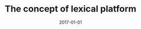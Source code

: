 ---
# Documentation: https://wowchemy.com/docs/managing-content/

title: The concept of lexical platform
subtitle: ''
summary: ''
authors:
- piasecki
- Tomasz Walkowiak
- Ewa K. Rudnicka
- Tomasz Naskręt
- Francis Bond
tags: []
categories: []
date: '2017-01-01'
lastmod: 2022-10-07T05:05:55Z
featured: false
draft: false

# Featured image
# To use, add an image named `featured.jpg/png` to your page's folder.
# Focal points: Smart, Center, TopLeft, Top, TopRight, Left, Right, BottomLeft, Bottom, BottomRight.
image:
  caption: ''
  focal_point: ''
  preview_only: false

# Projects (optional).
#   Associate this post with one or more of your projects.
#   Simply enter your project's folder or file name without extension.
#   E.g. `projects = ["internal-project"]` references `content/project/deep-learning/index.md`.
#   Otherwise, set `projects = []`.
projects: []
publishDate: '2022-10-07T05:05:54.532770Z'
publication_types:
- '1'
abstract: ''
publication: '*1st Workshop on the OntoLex Model, Shared Task on Translation Inference
  Across Dictionaries and Challenges for Wordnets, LDK Workshops 2017 : Galway, Ireland,
  18 June 2017*'
url_pdf: http://ceur-ws.org/Vol-1899/CfWNs_2017_proc8-paper_8.pdf
---